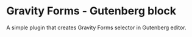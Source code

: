 # Gravity Forms - Gutenberg block

A simple plugin that creates Gravity Forms selector in Gutenberg editor.
